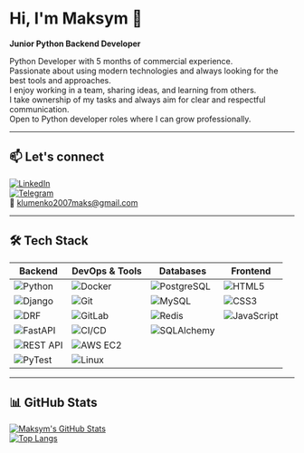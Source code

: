 # Hi, I'm Maksym 👋  
**Junior Python Backend Developer**

Python Developer with 5 months of commercial experience.  
Passionate about using modern technologies and always looking for the best tools and approaches.  
I enjoy working in a team, sharing ideas, and learning from others.  
I take ownership of my tasks and always aim for clear and respectful communication.  
Open to Python developer roles where I can grow professionally.

---

## 📫 Let's connect  
[![LinkedIn](https://img.shields.io/badge/-LinkedIn-blue?logo=linkedin&logoColor=white&style=flat)](https://www.linkedin.com/in/maksym-klymenko-32795b273/)  
[![Telegram](https://img.shields.io/badge/-Telegram-26A5E4?logo=telegram&logoColor=white&style=flat)](https://t.me/og_klym)  
📧 klumenko2007maks@gmail.com

---

## 🛠 Tech Stack

| Backend | DevOps & Tools | Databases | Frontend |
|--------|----------------|-----------|----------|
| ![Python](https://img.shields.io/badge/-Python-3776AB?logo=python&logoColor=white&style=flat) | ![Docker](https://img.shields.io/badge/-Docker-2496ED?logo=docker&logoColor=white&style=flat) | ![PostgreSQL](https://img.shields.io/badge/-PostgreSQL-4169E1?logo=postgresql&logoColor=white&style=flat) | ![HTML5](https://img.shields.io/badge/-HTML5-E34F26?logo=html5&logoColor=white&style=flat) |
| ![Django](https://img.shields.io/badge/-Django-092E20?logo=django&logoColor=white&style=flat) | ![Git](https://img.shields.io/badge/-Git-F05032?logo=git&logoColor=white&style=flat) | ![MySQL](https://img.shields.io/badge/-MySQL-4479A1?logo=mysql&logoColor=white&style=flat) | ![CSS3](https://img.shields.io/badge/-CSS3-1572B6?logo=css3&logoColor=white&style=flat) |
| ![DRF](https://img.shields.io/badge/-DRF-FF1709?logo=django&logoColor=white&style=flat) | ![GitLab](https://img.shields.io/badge/-GitLab-FC6D26?logo=gitlab&logoColor=white&style=flat) | ![Redis](https://img.shields.io/badge/-Redis-DC382D?logo=redis&logoColor=white&style=flat) | ![JavaScript](https://img.shields.io/badge/-JavaScript-F7DF1E?logo=javascript&logoColor=black&style=flat) |
| ![FastAPI](https://img.shields.io/badge/-FastAPI-009688?logo=fastapi&logoColor=white&style=flat) | ![CI/CD](https://img.shields.io/badge/-CI/CD-blueviolet?style=flat) | ![SQLAlchemy](https://img.shields.io/badge/-SQLAlchemy-CA4245?style=flat&logo=sqlalchemy&logoColor=white) | |
| ![REST API](https://img.shields.io/badge/-REST%20API-important?style=flat) | ![AWS EC2](https://img.shields.io/badge/-AWS%20EC2-FF9900?logo=amazon-aws&logoColor=white&style=flat) | | |
| ![PyTest](https://img.shields.io/badge/-PyTest-0A9EDC?style=flat) | ![Linux](https://img.shields.io/badge/-Linux-FCC624?logo=linux&logoColor=black&style=flat) | | |

---

## 📊 GitHub Stats

[![Maksym's GitHub Stats](https://github-readme-stats.vercel.app/api?username=Klymenko18&show_icons=true&theme=radical)](https://github.com/Klymenko18)  
[![Top Langs](https://github-readme-stats.vercel.app/api/top-langs/?username=Klymenko18&layout=compact&theme=radical)](https://github.com/Klymenko18)
